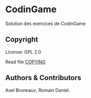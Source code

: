 # CodinGame
Solution des exercices de CodinGame

## Copyright

License: GPL 2.0

Read file [COPYING](COPYING)


## Authors &amp; Contributors

Axel Bruneaux, Romain Daniel.
